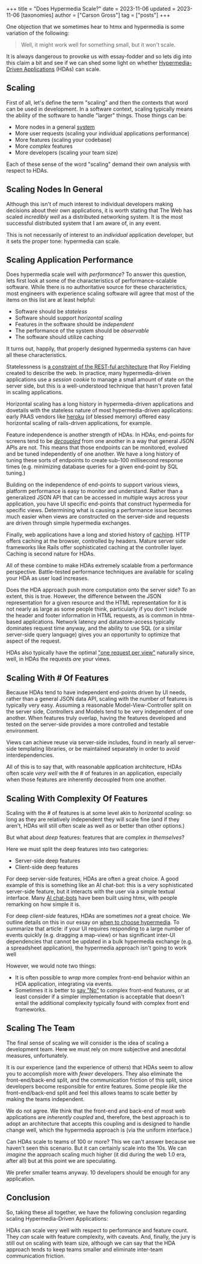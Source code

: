 +++
title = "Does Hypermedia Scale?"
date = 2023-11-06
updated = 2023-11-06
[taxonomies]
author = ["Carson Gross"]
tag = ["posts"]
+++

One objection that we sometimes hear to htmx and hypermedia is some variation of the following:

> Well, it might work well for something small, but it won't scale.
 
It is always dangerous to provoke us with essay-fodder and so lets dig into this claim a bit and see if we can
shed some light on whether [Hypermedia-Driven Applications]((@/essays/hypermedia-driven-applications.md)) (HDAs) can scale.

## Scaling

First of all, let's define the term "scaling" and then the contexts that word can be used in development. In a software
context, scaling typically means the ability of the software to handle "larger" things.  Those things can be:

* More nodes in a general [system](https://hypermedia.systems)
* More user requests (scaling your individual applications performance)
* More features  (scaling your codebase) 
* More _complex_ features 
* More developers (scaling your team size)

Each of these sense of the word "scaling" demand their own analysis with respect to HDAs.

## Scaling Nodes In General

Although this isn't of much interest to individual developers making decisions about their own applications, it is worth
stating that The Web has scaled _incredibly well_ as a distributed networking system.  It is the most successful
distributed system that I am aware of, in any event.

This is not necessarily of interest to an _individual_ application developer, but it sets the proper tone: hypermedia
can scale.

## Scaling Application Performance

Does hypermedia scale well with _performance_?  To answer this question, lets first look at some of the characteristics 
of performance-scalable software.  While there is no authoritative source for these characteristics, most engineers
with experience scaling software will agree that most of the items on this list are at least helpful:

* Software should be _stateless_
* Software should support _horizontal scaling_
* Features in the software should be _independent_
* The performance of the system should be _observable_
* The software should utilize caching

It turns out, happily, that properly designed hypermedia systems can have all these characteristics.

Statelessness is [a constraint of the REST-ful architecture](https://ics.uci.edu/~fielding/pubs/dissertation/rest_arch_style.htm#sec_5_1_3)
that Roy Fielding created to describe the web.  In practice, many hypermedia-driven applications use a _session cookie_
to manage a small amount of state on the server side, but this is a well-understood technique that hasn't proven fatal
in scaling applications.

Horizontal scaling has a long history in hypermedia-driven applications and dovetails with the stateless nature of most 
hypermedia-driven applications: early PAAS vendors like [heroku](https://www.heroku.com/) (of blessed memory) offered 
easy horizontal scaling of rails-driven applications, for example.

Feature independence is another strength of HDAs.  In HDAs, end-points for screens tend to be
[_decoupled_](@/essays/two-approaches-to-decoupling.md) from one another in a way that general JSON APIs are not.  This
means that those endpoints can be monitored, evolved and be tuned independently of one another. We have a long history of 
tuning these sorts of endpoints to create sub-100 millisecond response times (e.g. minimizing database queries for a
given end-point by SQL tuning.)

Building on the independence of end-points to support various views, platform performance is easy to monitor and 
understand.  Rather than a generalized JSON API that can be accessed in multiple ways across your application, you have
UI specific end-points that construct hypermedia for specific views.  Determining what is causing a performance issue
becomes much easier when views are constructed on the server-side and requests are driven through simple hypermedia
exchanges.

Finally, web applications have a long and storied history of [caching](https://ics.uci.edu/~fielding/pubs/dissertation/rest_arch_style.htm#sec_5_1_4).
HTTP offers caching at the browser, controlled by headers.  Mature server side frameworks like Rails offer sophisticated
caching at the controller layer.  Caching is second nature for HDAs.

All of these combine to make HDAs extremely scalable from a performance perspective.  Battle-tested performance techniques
are available for scaling your HDA as user load increases.

Does the HDA approach push more computation onto the server side?  To an extent, this is true.  However, the difference
between the JSON representation for a given resource and the HTML representation for it is not nearly as large as some
people think, particularly if you don't include the header and footer information in HTML requests, as is common in
htmx-based applications.  Network latency and datastore-access typically dominates request time anyway, and the ability
to use SQL (or a similar server-side query language) gives you an opportunity to optimize that aspect of the request.

HDAs also typically have the optimal ["one request per view"](https://twitter.com/htmx_org/status/1721750496086798378) 
naturally since, well, in HDAs the requests *are* your views.

## Scaling With # Of Features

Because HDAs tend to have independent end-points driven by UI needs, rather than a general JSON data API, scaling with 
the number of features is typically very easy.  Assuming a reasonable Model-View-Controller split on the server side, 
Controllers and Models tend to be very independent of one another.  When features truly overlap, having the features 
developed and tested on the server-side provides a more controlled and testable environment.

Views can achieve reuse via server-side includes, found in nearly all server-side templating libraries, or be maintained
separately in order to avoid interdependencies.

All of this is to say that, with reasonable application architecture, HDAs often scale _very well_ with the # of 
features in an application, especially when those features are inherently decoupled from one another.

## Scaling With Complexity Of Features

Scaling with the # of features is at some level akin to _horizontal scaling_: so long as they are relatively independent
they will scale fine (and if they aren't, HDAs will still often scale as well as or better than other options.)

But what about _deep_ features: features that are complex _in themselves_?

Here we must split the deep features into two categories:

* Server-side deep features
* Client-side deep features

For deep server-side features, HDAs are often a great choice.  A good example of this is something like an AI chat-bot:
this is a very sophisticated server-side feature, but it interacts with the user via a simple textual interface.  Many
[AI chat-bots](https://www.sliceofexperiments.com/p/building-a-personalized-ask-me-anything) have been built using 
htmx, with people remarking on how simple it is.

For deep _client-side_ features, HDAs are sometimes _not_ a great choice.  We outline details on this in our essay on
[when to choose hypermedia](@/essays/when-to-use-hypermedia.md).  To summarize that article: if your UI requires responding to a large number of events
quickly (e.g. dragging a map-view) or has significant inter-UI dependencies that cannot be updated in a bulk hypermedia
exchange (e.g. a spreadsheet application), the hypermedia approach isn't going to work well

However, we would note two things:

* It is often possible to _wrap_ more complex front-end behavior within an HDA application, integrating via events. 
* Sometimes it is better to [say "No"](https://grugbrain.dev/#grug-on-saying-no) to complex front-end features, or at
  least consider if a simpler implementation is acceptable that doesn't entail the additional complexity typically 
  found with complex front end frameworks.

## Scaling The Team

The final sense of scaling we will consider is the idea of scaling a development team.  Here we must rely on more
subjective and anecdotal measures, unfortunately.

It is our experience (and the experience of others) that HDAs seem to allow you to accomplish more with _fewer_ developers.
They also eliminate the front-end/back-end split, and the communication friction of this split,
since developers become responsible for entire features.  Some people _like_ the front-end/back-end split and feel
this allows teams to scale better by making the teams independent.

We do not agree.  We think that the front-end and back-end of most web applications are _inherently coupled_ and, therefore,
the best approach is to adopt an architecture that accepts this coupling and is designed to handle change well, which
the hypermedia approach is (via the uniform interface.)

Can HDAs scale to teams of 100 or more?  This we can't answer because we haven't seen this scenario.  But it can certainly
scale into the 10s.  We can _imagine_ the approach scaling much higher (it did during the web 1.0 era, after all) but
at this point we are speculating.

We prefer smaller teams anyway.  10 developers should be enough for any application.

## Conclusion

So, taking these all together, we have the following conclusion regarding scaling Hypermedia-Driven Applications:

HDAs can scale very well with respect to performance and feature count.  They *can* scale with feature complexity,
with caveats.  And, finally, the jury is still out on scaling with team size, although we can say that the HDA approach
tends to keep teams smaller and eliminate inter-team communication friction.
